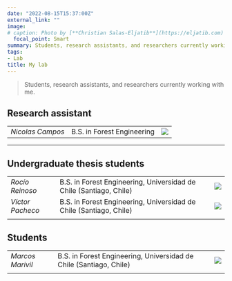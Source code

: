 ```yaml
---
date: "2022-08-15T15:37:00Z"
external_link: "" 
image:
# caption: Photo by [**Christian Salas-Eljatib**](https://eljatib.com)
  focal_point: Smart
summary: Students, research assistants, and researchers currently working with me.
tags:
- Lab
title: My lab
---
```


> Students, research assistants, and researchers currently working with me.

## Research assistant
|   |   |   | 
|---|---|---|
| *Nicolas Campos*  | B.S. in Forest Engineering   |  ![](/images/nicoCampos.png) | 


<!--- 
## Researchers
|   |   |   | 
|---|---|---|
| *Nicolas Campos*  |Forest Engineering   |  ![](/images/joaquin_2.jpg) | 
-->

--------

## Undergraduate thesis students

|   |   |   |
|---|---|---|
|*Rocío Reinoso*  | B.S. in Forest Engineering, Universidad de Chile (Santiago, Chile)   | ![](/images/rocioReinoso.png)  |
|*Víctor Pacheco*  | B.S. in Forest Engineering, Universidad de Chile (Santiago, Chile)   | ![](/images/victorPacheco.png)  |
   |   |

## Students

|   |   |   |
|---|---|---|
|*Marcos Marivil*  | B.S. in Forest Engineering, Universidad de Chile (Santiago, Chile)   | ![](/images/mathBiology.jpg)  |
   |   |


<!--- 
|*Antonia Astorga*  | B.S. in Biology, Universidad de Chile (Santiago, Chile)
![](/images/grupoEnRuca.jpg)

(see details here `http://simuladorpellin.com`)
-->